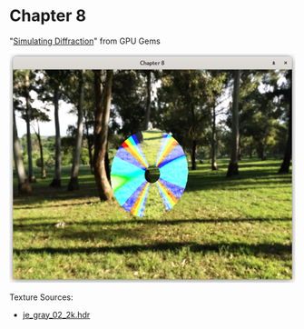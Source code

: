 # Chapter 8

"[Simulating Diffraction](https://developer.nvidia.com/gpugems/gpugems/part-i-natural-effects/chapter-8-simulating-diffraction)" from GPU Gems

![screenshot](misc/screenshot.png)

Texture Sources:
* [je_gray_02_2k.hdr](https://polyhaven.com/a/je_gray_02)
